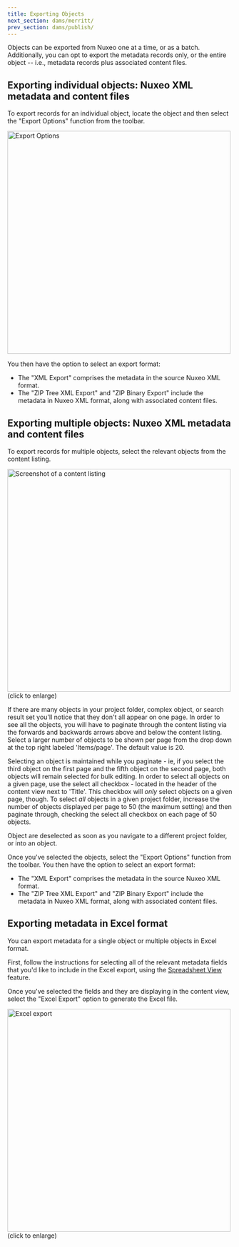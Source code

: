 ```yaml
---
title: Exporting Objects
next_section: dams/merritt/
prev_section: dams/publish/
---
```


Objects can be exported from Nuxeo one at a time, or as a batch. Additionally, you can opt to export the metadata records only, or the entire object -- i.e., metadata records plus associated content files.

## Exporting individual objects: Nuxeo XML metadata and content files

To export records for an individual object, locate the object and then select the "Export Options" function from the toolbar.

<a class="img-popup" href="{{ site.url }}{{ site.baseurl }}/images/export.png">
  <img src="{{ site.url }}{{ site.baseurl }}/images/export.png" alt="Export Options" style="width: 500px">
</a>

You then have the option to select an export format: 

* The "XML Export" comprises the metadata in the source Nuxeo XML format.  
* The "ZIP Tree XML Export" and "ZIP Binary Export" include the metadata in Nuxeo XML format, along with associated content files.


## Exporting multiple objects: Nuxeo XML metadata and content files

To export records for multiple objects, select the relevant objects from the content listing.

<a class="img-popup" href="{{ site.url }}{{ site.baseurl }}/images/4_bulk-edit.png">
  <img src="{{ site.url }}{{ site.baseurl }}/images/4_bulk-edit.png" alt="Screenshot of a content listing" style="width: 500px">
</a>
<br>(click to enlarge)

If there are many objects in your project folder, complex object, or search result set you'll notice that they don't all appear on one page. In order to see all the objects, you will have to paginate through the content listing via the forwards and backwards arrows above and below the content listing. Select a larger number of objects to be shown per page from the drop down at the top right labeled 'Items/page'. The default value is 20. 

Selecting an object is maintained while you paginate - ie, if you select the third object on the first page and the fifth object on the second page, both objects will remain selected for bulk editing. In order to select all objects on a given page, use the select all checkbox - located in the header of the content view next to 'Title'. This checkbox will _only_ select objects on a given page, though. To select _all_ objects in a given project folder, increase the number of objects displayed per page to 50 (the maximum setting) and then paginate through, checking the select all checkbox on each page of 50 objects.

Object are deselected as soon as you navigate to a different project folder, or into an object. 

Once you've selected the objects, select the "Export Options" function from the toolbar.  You then have the option to select an export format:

* The "XML Export" comprises the metadata in the source Nuxeo XML format.  
* The "ZIP Tree XML Export" and "ZIP Binary Export" include the metadata in Nuxeo XML format, along with associated content files.

## Exporting metadata in Excel format

You can export metadata for a single object or multiple objects in Excel format.

First, follow the instructions for selecting all of the relevant metadata fields that you'd like to include in the Excel export, using the <a href="https://registry.cdlib.org/documentation/docs/dams/spreadsheet-view/">Spreadsheet View</a> feature.

Once you've selected the fields and they are displaying in the content view, select the "Excel Export" option to generate the Excel file.

<a class="img-popup" href="{{ site.url }}{{ site.baseurl }}/images/excel.png">
  <img src="{{ site.url }}{{ site.baseurl }}/images/excel.png" alt="Excel export" style="width: 500px">
</a>
<br>(click to enlarge)
